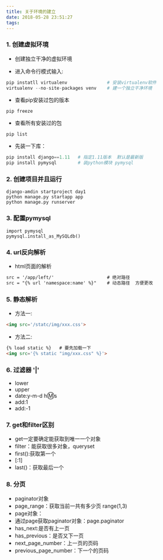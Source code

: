 ```yaml
---
title: 关于环境的建立
date: 2018-05-28 23:51:27
tags:
---
```


### 1. 创建虚拟环境

- 创建独立干净的虚拟环境


- 进入命令行模式输入:

<!--more-->

```python
pip instatll virtualenv               # 安装virtualenv软件
virtualenv --no-site-packages venv    # 建一个独立干净环境
```

- 查看pip安装过包的版本

```
pip freeze
```

- 查看所有安装过的包

```
pip list
```

- 先装一下库：

```python
pip install django==1.11   # 指定1.11版本  默认是最新版
pip install pymysql        # 装python模块 pymysql
```

### 2. 创建项目并且运行

```
django-amdin startproject day1
python manage.py startapp app
python manage.py runserver
```

### 3. 配置pymysql

```
import pymysql
pymysql.install_as_MySQLdb()
```

### 4. url反向解析

- html页面的解析

```html
src = '/app/left/'                    # 绝对路径
src = "{% url 'namespace:name' %}"    # 动态路径  方便更改
```

### 5. 静态解析

- 方法一:

```html
<img src='/statc/img/xxx.css'>
```

- 方法二:

```html
{% load static %}   # 要先加载一下
<img src='{% static "img/xxx.css" %}'>
```

### 6. 过滤器 '|'

- lower 
- upper
- date:y-m-d h:m:s
- add:1 
- add:-1

### 7. get和filter区别

- get一定要确定能获取到唯一一个对象
- filter：能获取很多对象，queryset
- first():获取第一个
- [:1]
- last()：获取最后一个

### 8. 分页

- paginator对象
- page_range：获取当前一共有多少页 range(1,3)
- page对象：
- 通过page获取paginator对象：page.paginator
- has_next:是否有上一页
- has_previous：是否又下一页
- next_page_number：上一页的页码
- previous_page_number：下一个的页码





